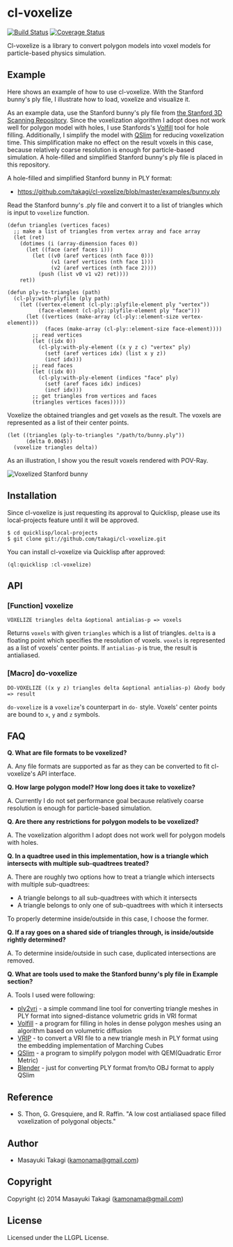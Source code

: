 # cl-voxelize

[![Build Status](https://travis-ci.org/takagi/cl-voxelize.svg)](https://travis-ci.org/takagi/cl-voxelize)
[![Coverage Status](https://coveralls.io/repos/takagi/cl-voxelize/badge.svg)](https://coveralls.io/r/takagi/cl-voxelize)

Cl-voxelize is a library to convert polygon models into voxel models for particle-based physics simulation.

## Example

Here shows an example of how to use cl-voxelize. With the Stanford bunny's ply file, I illustrate how to load, voxelize and visualize it.

As an example data, use the Stanford bunny's ply file from [the Stanford 3D Scanning Repository](https://graphics.stanford.edu/data/3Dscanrep/). Since the voxelization algorithm I adopt does not work well for polygon model with holes, I use Stanfords's [Volfill](http://graphics.stanford.edu/software/volfill/) tool for hole filling. Additionally, I simplify the model with [QSlim](http://www.cs.cmu.edu/afs/cs/Web/People/garland/quadrics/qslim.html) for reducing voxelization time. This simplification make no effect on the result voxels in this case, because relatively coarse resolution is enough for particle-based simulation. A hole-filled and simplified Stanford bunny's ply file is placed in this repository.

A hole-filled and simplified Stanford bunny in PLY format:
* https://github.com/takagi/cl-voxelize/blob/master/examples/bunny.ply

Read the Stanford bunny's .ply file and convert it to a list of triangles which is input to `voxelize` function.

    (defun triangles (vertices faces)
      ;; make a list of triangles from vertex array and face array
      (let (ret)
        (dotimes (i (array-dimension faces 0))
          (let ((face (aref faces i)))
            (let ((v0 (aref vertices (nth face 0)))
                  (v1 (aref vertices (nth face 1)))
                  (v2 (aref vertices (nth face 2))))
              (push (list v0 v1 v2) ret))))
        ret))
    
    (defun ply-to-triangles (path)
      (cl-ply:with-plyfile (ply path)
        (let ((vertex-element (cl-ply::plyfile-element ply "vertex"))
              (face-element (cl-ply::plyfile-element ply "face")))
          (let ((vertices (make-array (cl-ply::element-size vertex-element)))
                (faces (make-array (cl-ply::element-size face-element))))
            ;; read vertices
            (let ((idx 0))
              (cl-ply:with-ply-element ((x y z c) "vertex" ply)
                (setf (aref vertices idx) (list x y z))
                (incf idx)))
            ;; read faces
            (let ((idx 0))
              (cl-ply:with-ply-element (indices "face" ply)
                (setf (aref faces idx) indices)
                (incf idx)))
            ;; get triangles from vertices and faces
            (triangles vertices faces)))))

Voxelize the obtained triangles and get voxels as the result. The voxels are represented as a list of their center points.

    (let ((triangles (ply-to-triangles "/path/to/bunny.ply"))
          (delta 0.0045))
      (voxelize triangles delta))

As an illustration, I show you the result voxels rendered with POV-Ray.

![Voxelized Stanford bunny](https://raw.githubusercontent.com/takagi/cl-voxelize/master/examples/bunny.png)

## Installation

Since cl-voxelize is just requesting its approval to Quicklisp, please use its local-projects feature until it will be approved.

    $ cd quicklisp/local-projects
    $ git clone git://github.com/takagi/cl-voxelize.git

You can install cl-voxelize via Quicklisp after approved:

    (ql:quicklisp :cl-voxelize)

## API

### [Function] voxelize

    VOXELIZE triangles delta &optional antialias-p => voxels

Returns `voxels` with given `triangles` which is a list of triangles. `delta` is a floating point which specifies the resolution of voxels. `voxels` is represented as a list of voxels' center points. If `antialias-p` is true, the result is antialiased.

### [Macro] do-voxelize

    DO-VOXELIZE ((x y z) triangles delta &optional antialias-p) &body body => result

`do-voxelize` is a `voxelize`'s counterpart in `do-` style. Voxels' center points are bound to `x`, `y` and `z` symbols.

## FAQ

**Q. What are file formats to be voxelized?**

A. Any file formats are supported as far as they can be converted to fit cl-voxelize's API interface.

**Q. How large polygon model? How long does it take to voxelize?**

A. Currently I do not set performance goal because relatively coarse resolution is enough for particle-based simulation.

**Q. Are there any restrictions for polygon models to be voxelized?**

A. The voxelization algorithm I adopt does not work well for polygon models with holes.

**Q. In a quadtree used in this implementation, how is a triangle which intersects with multiple sub-quadtrees treated?**

A. There are roughly two options how to treat a triangle which intersects with multiple sub-quadtrees:
* A triangle belongs to all sub-quadtrees with which it intersects
* A triangle belongs to only one of sub-quadtrees with which it intersects

To properly determine inside/outside in this case, I choose the former.

**Q. If a ray goes on a shared side of triangles through, is inside/outside rightly determined?**

A. To determine inside/outside in such case, duplicated intersections are removed.

**Q. What are tools used to make the Stanford bunny's ply file in Example section?**

A. Tools I used were following:
* [ply2vri](http://grail.cs.washington.edu/software-data/ply2vri/) - a simple command line tool for converting triangle meshes in PLY format into signed-distance volumetric grids in VRI format
* [Volfill](http://graphics.stanford.edu/software/volfill/) - a program for filling in holes in dense polygon meshes using an algorithm based on volumetric diffusion
* [VRIP](http://graphics.stanford.edu/software/vrip/) - to convert a VRI file to a new triangle mesh in PLY format using the embedding implementation of Marching Cubes 
* [QSlim](http://www.cs.cmu.edu/afs/cs/Web/People/garland/quadrics/qslim.html) - a program to simplify polygon model with QEM(Quadratic Error Metric)
* [Blender](http://www.blender.org/) - just for converting PLY format from/to OBJ format to apply QSlim

## Reference

* S. Thon, G. Gresquiere, and R. Raffin. "A low cost antialiased space filled voxelization of polygonal objects."

## Author

* Masayuki Takagi (kamonama@gmail.com)

## Copyright

Copyright (c) 2014 Masayuki Takagi (kamonama@gmail.com)

## License

Licensed under the LLGPL License.
